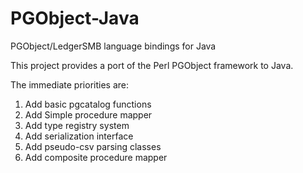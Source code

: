 PGObject-Java
=============

PGObject/LedgerSMB language bindings for Java

This project provides a port of the Perl PGObject framework to Java.

The immediate priorities are:

1.  Add basic pgcatalog functions
2.  Add Simple procedure mapper
3.  Add type registry system
4.  Add serialization interface
5.  Add pseudo-csv parsing classes
6.  Add composite procedure mapper
